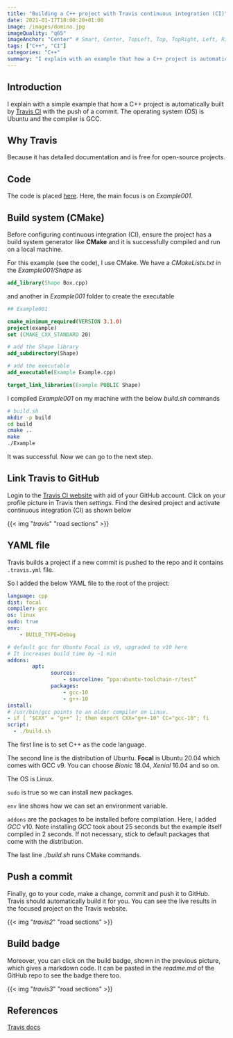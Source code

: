 ```yaml
---
title: "Building a C++ project with Travis continuous integration (CI)"
date: 2021-01-17T18:00:20+01:00
image: /images/domino.jpg
imageQuality: "q65"
imageAnchor: "Center" # Smart, Center, TopLeft, Top, TopRight, Left, Right, BottomLeft, Bottom, BottomRight.
tags: ["C++", "CI"]
categories: "C++" 
summary: "I explain with an example that how a C++ project is automatically built by Travis CI with the push of a commit."
---
```


## Introduction

I explain with a simple example that how a C++ project is automatically built by [Travis CI](https://travis-ci.com/) with the push of a commit. The operating system (OS) is Ubuntu and the compiler is GCC.

## Why Travis

 Because it has detailed documentation and is free for open-source projects.

## Code 

The code is placed [here](https://GitHub.com/sorush-khajepor/CppExamples). Here, the main focus is on *Example001*.

## Build system (CMake)

Before configuring continuous integration (CI), ensure the project has a build system generator like **CMake** and it is successfully compiled and run on a local machine.

For this example (see the code), I use CMake. We have a *CMakeLists.txt* in the *Example001/Shape* as

```cmake
add_library(Shape Box.cpp)
```

and another in *Example001* folder to create the executable

```cmake
## Example001

cmake_minimum_required(VERSION 3.1.0)
project(example)
set (CMAKE_CXX_STANDARD 20)

# add the Shape library
add_subdirectory(Shape)

# add the executable
add_executable(Example Example.cpp)

target_link_libraries(Example PUBLIC Shape)
```

I compiled *Example001* on my machine with the below *build.sh* commands 

```bash
# build.sh
mkdir -p build
cd build
cmake ..
make
./Example
```

It was successful. Now we can go to the next step.

## Link Travis to GitHub

Login to the [Travis CI website](https://travis-ci.com/) with aid of your GitHub account. Click on your profile picture in Travis then *settings*. Find the desired project and activate continuous integration (CI) as shown below

{{< img "*travis*" "road sections" >}}



## YAML file

Travis builds a project if a new commit is pushed to the repo and it contains `.travis.yml` file. 

So I added the below YAML file to the root of the project:

```yml
language: cpp 
dist: focal
compiler: gcc
os: linux
sudo: true
env:
    - BUILD_TYPE=Debug

# default gcc for Ubuntu Focal is v9, upgraded to v10 here
# It increases build time by ~1 min
addons:
        apt:
              sources:
                  - sourceline: “ppa:ubuntu-toolchain-r/test”
              packages:
                  - gcc-10
                  - g++-10
install:
# /usr/bin/gcc points to an older compiler on Linux.
- if [ "$CXX" = "g++" ]; then export CXX="g++-10" CC="gcc-10"; fi
script: 
  - ./build.sh
```

The first line is to set C++ as the code language. 

The second line is the distribution of Ubuntu. **Focal** is Ubuntu 20.04 which comes with GCC v9.  You can choose *Bionic* 18.04, *Xenial* 16.04 and so on.

The OS is Linux.

`sudo` is true so we can install new packages.

`env` line shows how we can set an environment variable.

`addons` are the packages to be installed before compilation. Here, I added *GCC* v10. Note installing *GCC* took about 25 seconds but the example itself compiled in 2 seconds. If not necessary, stick to default packages that come with the distribution.

The last line *./build.sh* runs CMake commands. 


## Push a commit

Finally, go to your code, make a change, commit and push it to GitHub. Travis should automatically build it for you. You can see the live results in the focused project on the Travis website. 

{{< img "*travis2*" "road sections" >}}

## Build badge

Moreover, you can click on the build badge, shown in the previous picture, which gives a markdown code. It can be pasted in the *readme.md* of the GitHub repo to see the badge there too.

{{< img "*travis3*" "road sections" >}}


## References

[Travis docs](https://docs.travis-ci.com/user/languages/cpp/)

